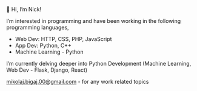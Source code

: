 👋 Hi, I’m Nick!

I’m interested in programming and have been working in the following programming languages,
- Web Dev: HTTP, CSS, PHP, JavaScript
- App Dev: Python, C++
- Machine Learning - Python

I’m currently delving deeper into Python Development (Machine Learning, Web Dev - Flask, Django, React)

mikolaj.bigaj.00@gmail.com - for any work related topics

<!---
MBigaj/MBigaj is a ✨ special ✨ repository because its `README.md` (this file) appears on your GitHub profile.
You can click the Preview link to take a look at your changes.
--->
